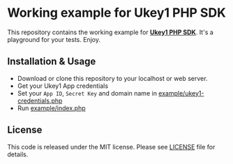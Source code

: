 # Working example for Ukey1 PHP SDK

This repository contains the working example for **[Ukey1 PHP SDK](https://github.com/asaritech/ukey1-php-sdk)**. It's a playground for your tests. Enjoy.

## Installation & Usage

- Download or clone this repository to your localhost or web server.
- Get your Ukey1 App credentials
- Set your `App ID`, `Secret Key` and domain name in [example/ukey1-credentials.php](example/ukey1-credentials.php)
- Run [example/index.php](example/index.php)

## License

This code is released under the MIT license. Please see [LICENSE](https://github.com/noo-zh/ukey1-php-sdk-example/blob/master/LICENSE) file for details.